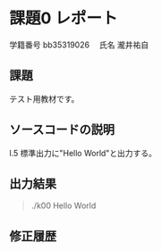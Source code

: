 # 課題0 レポート
学籍番号 bb35319026　
氏名 瀧井祐自


## 課題
テスト用教材です。


## ソースコードの説明
l.5 標準出力に"Hello World"と出力する。


## 出力結果

> ./k00
> Hello World

## 修正履歴

